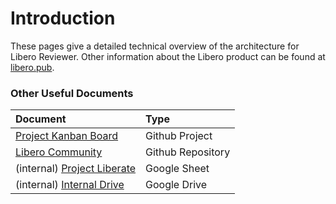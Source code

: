# Introduction

These pages give a detailed technical overview of the architecture for Libero Reviewer. Other information about the Libero product can be found at [libero.pub](https://libero.pub).

### Other Useful Documents

| Document | Type |
| :--- | :--- |
| [Project Kanban Board](https://github.com/orgs/libero/projects/4) | Github Project |
| [Libero Community](https://github.com/libero/community) | Github Repository |
| \(internal\) [Project Liberate](https://docs.google.com/spreadsheets/d/1XCZbjXmUOE7eFUvQKDRiGXTlFEAyy_O1Vi5MwgFvH84/edit#gid=1352980517) | Google Sheet |
| \(internal\) [Internal Drive](https://drive.google.com/drive/u/0/folders/1pXbnEnc_W2aTJiocrQtVvUyvqIYUoOkO) | Google Drive |



